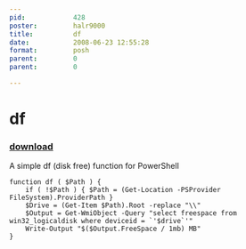 ```yaml
---
pid:            428
poster:         halr9000
title:          df
date:           2008-06-23 12:55:28
format:         posh
parent:         0
parent:         0

---
```


# df

### [download](428.ps1)

A simple df (disk free) function for PowerShell

```posh
function df ( $Path ) {
	if ( !$Path ) { $Path = (Get-Location -PSProvider FileSystem).ProviderPath }
	$Drive = (Get-Item $Path).Root -replace "\\"
	$Output = Get-WmiObject -Query "select freespace from win32_logicaldisk where deviceid = `'$drive`'"
	Write-Output "$($Output.FreeSpace / 1mb) MB"
}
```

